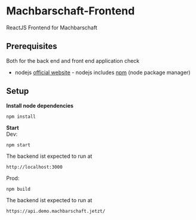 # Machbarschaft-Frontend
ReactJS Frontend for Machbarschaft

## Prerequisites
Both for the back end and front end application check
* nodejs [official website](https://nodejs.org/en/) - nodejs includes [npm](https://www.npmjs.com/) (node package manager)

## Setup
**Install node dependencies**
```
npm install
```

**Start**  
Dev: 
```
npm start
```
The backend ist expected to run at 
```
http://localhost:3000
```
Prod:
```
npm build
```
The backend ist expected to run at 
```
https://api.demo.machbarschaft.jetzt/
```
